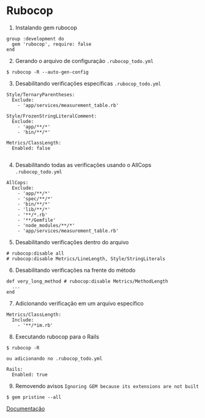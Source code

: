 # Rubocop


1. Instalando gem rubocop

```
group :development do
  gem 'rubocop', require: false
end
```

2. Gerando o arquivo de configuração `.rubocop_todo.yml`

```
$ rubocop -R --auto-gen-config
```

3. Desabilitando verificações específicas `.rubocop_todo.yml`

```
Style/TernaryParentheses:
  Exclude:
    - 'app/services/measurement_table.rb'

Style/FrozenStringLiteralComment:
  Exclude:
    - 'app/**/*'
    - 'bin/**/*'

Metrics/ClassLength:
  Enabled: false
  
```

4. Desabilitando todas as verificações usando o AllCops `.rubocop_todo.yml`

```
AllCops:
  Exclude:
    - 'app/**/*'
    - 'spec/**/*'
    - 'bin/**/*'
    - 'lib/**/*'
    - '**/*.rb'
    - '**/Gemfile'
    - 'node_modules/**/*'
    - 'app/services/measurement_table.rb'
```

5. Desabilitando verificações dentro do arquivo

```
# rubocop:disable all
# rubocop:disable Metrics/LineLength, Style/StringLiterals
```

6. Desabilitando verificações na frente do método

```
def very_long_method # rubocop:disable Metrics/MethodLength
  ...
end
```

7. Adicionando verificação em um arquivo específico

```
Metrics/ClassLength:
  Include:
    - '**/*im.rb'
```

8. Executando rubocop para o Rails

```
$ rubocop -R

ou adicionando no .rubocop_todo.yml

Rails:
  Enabled: true
```

9. Removendo avisos `Ignoring GEM because its extensions are not built`

```
$ gem pristine --all
```


[Documentação](https://rubocop.readthedocs.io/en/latest/basic_usage/)
